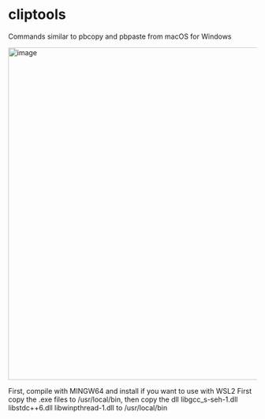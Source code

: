 # cliptools
Commands similar to pbcopy and pbpaste from macOS for Windows

<img width="1115" height="674" alt="image" src="https://github.com/user-attachments/assets/346d1246-f1c7-4f2b-be08-11c971593bf5" />

  First, compile with MINGW64 and install
  if you want to use with WSL2 First copy the .exe files
  to /usr/local/bin, then copy the dll libgcc_s-seh-1.dll libstdc++6.dll libwinpthread-1.dll to /usr/local/bin


